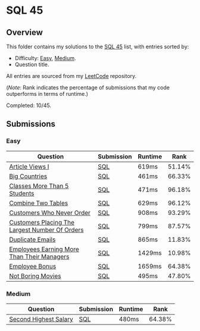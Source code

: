 # SQL 45

## Overview
This folder contains my solutions to the [SQL 45](https://leetcode.com/problem-list/o2qifkts/) list,
with entries sorted by:
- Difficulty: [Easy](#easy), [Medium](#medium).
- Question title.

All entries are sourced from my [LeetCode](https://github.com/shumarb/leetcode) repository.

(*Note*: Rank indicates the percentage of submissions that my code outperforms in terms of runtime.)

Completed: 10/45.

## Submissions
### Easy
| Question                                                                                                                                   | Submission                                                                                                           | Runtime | Rank   |
|--------------------------------------------------------------------------------------------------------------------------------------------|----------------------------------------------------------------------------------------------------------------------|---------|--------|
| [Article Views I](https://leetcode.com/problems/article-views-i/description/)                                                              | [SQL](https://github.com/shumarb/leetcode/blob/main/submissions//article_views_one.sql)                              | 619ms   | 51.14% |
| [Big Countries](https://leetcode.com/problems/big-countries/)                                                                              | [SQL](https://github.com/shumarb/leetcode/blob/main/submissions//big_countries.sql)                                  | 461ms   | 66.33% |
| [Classes More Than 5 Students](https://leetcode.com/problems/classes-more-than-5-students/description/)                                    | [SQL](https://github.com/shumarb/leetcode/blob/main/submissions//classes_more_than_5_students.sql)                   | 471ms   | 96.18% |
| [Combine Two Tables](https://leetcode.com/problems/combine-two-tables/description/)                                                        | [SQL](https://github.com/shumarb/leetcode/blob/main/submissions//combine_two_tables.sql)                             | 629ms   | 96.12% |
| [Customers Who Never Order](https://leetcode.com/problems/customers-who-never-order/)                                                      | [SQL](https://github.com/shumarb/leetcode/blob/main/submissions//customers_who_never_order.sql)                      | 908ms   | 93.29% |
| [Customers Placing The Largest Number Of Orders](https://leetcode.com/problems/customer-placing-the-largest-number-of-orders/description/) | [SQL](https://github.com/shumarb/leetcode/blob/main/submissions//customers_placing_the_largest_number_of_orders.sql) | 799ms   | 87.57% |
| [Duplicate Emails](https://leetcode.com/problems/duplicate-emails/description/)                                                            | [SQL](https://github.com/shumarb/leetcode/blob/main/submissions//duplicate_emails.sql)                               | 865ms   | 11.83% |
| [Employees Earning More Than Their Managers](https://leetcode.com/problems/employees-earning-more-than-their-managers/description/)        | [SQL](https://github.com/shumarb/leetcode/blob/main/submissions//employees_earning_more_than_their_managers.sql)     | 1429ms  | 10.98% |
| [Employee Bonus](https://leetcode.com/problems/employee-bonus/description/)                                                                | [SQL](https://github.com/shumarb/leetcode/blob/main/submissions//employee_bonus.sql)                                 | 1659ms  | 64.38% |
| [Not Boring Movies](https://leetcode.com/problems/not-boring-movies/description/)                                                          | [SQL](https://github.com/shumarb/leetcode/blob/main/submissions//not_boring_movies.sql)                              | 495ms   | 47.80% |

### Medium
| Question                                                                      | Submission                                                                                  | Runtime | Rank   |
|-------------------------------------------------------------------------------|---------------------------------------------------------------------------------------------|---------|--------|
| [Second Highest Salary](https://leetcode.com/problems/second-highest-salary/) | [SQL](https://github.com/shumarb/leetcode/blob/main/submissions//second_highest_salary.sql) | 480ms   | 64.38% |
